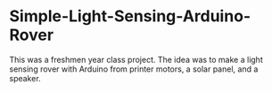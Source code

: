 # Simple-Light-Sensing-Arduino-Rover
This was a freshmen year class project. The idea was to make a light sensing rover with Arduino from printer motors, a solar panel, and a speaker.
